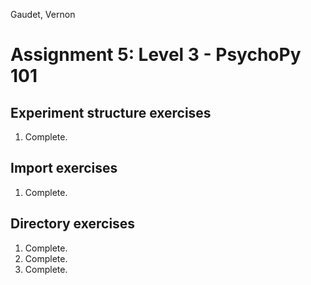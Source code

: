 Gaudet, Vernon
# Assignment 5: Level 3 - PsychoPy 101
## Experiment structure exercises
  1. Complete.
## Import exercises
  1. Complete.
## Directory exercises
  1. Complete.
  2. Complete.
  3. Complete.
  
